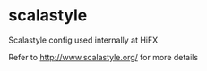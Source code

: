 # scalastyle
Scalastyle config used internally at HiFX

Refer to http://www.scalastyle.org/ for more details